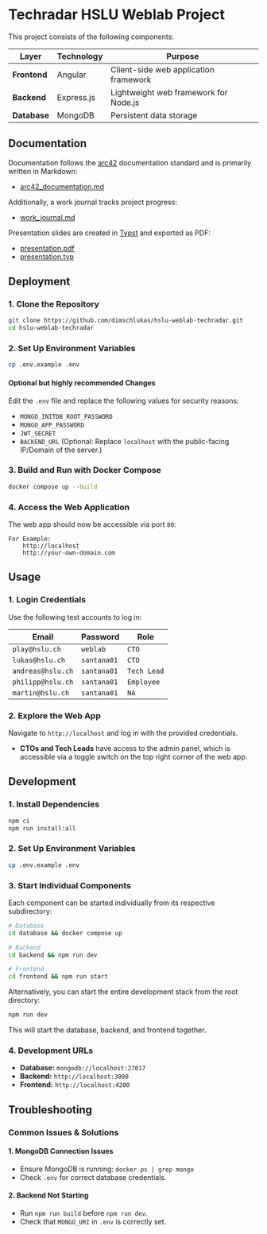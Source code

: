 # Techradar HSLU Weblab Project

This project consists of the following components:

| Layer        | Technology | Purpose                               |
| ------------ | ---------- | ------------------------------------- |
| **Frontend** | Angular    | Client-side web application framework |
| **Backend**  | Express.js | Lightweight web framework for Node.js |
| **Database** | MongoDB    | Persistent data storage               |

## Documentation

Documentation follows the [arc42](https://arc42.org/) documentation standard and is primarily written in Markdown:

- [arc42_documentation.md](docs/arc42_documentation.md)

Additionally, a work journal tracks project progress:

- [work_journal.md](docs/work_journal.md)

Presentation slides are created in [Typst](https://typst.app/home) and exported as PDF:

- [presentation.pdf](docs/presentation.pdf)
- [presentation.typ](docs/presentation.typ)

## Deployment

### 1. Clone the Repository

```bash
git clone https://github.com/dimschlukas/hslu-weblab-techradar.git
cd hslu-weblab-techradar
```

### 2. Set Up Environment Variables

```bash
cp .env.example .env
```

#### Optional but highly recommended Changes

Edit the `.env` file and replace the following values for security reasons:

- `MONGO_INITDB_ROOT_PASSWORD`
- `MONGO_APP_PASSWORD`
- `JWT_SECRET`
- `BACKEND_URL` (Optional: Replace `localhost` with the public-facing IP/Domain of the server.)

### 3. Build and Run with Docker Compose

```bash
docker compose up --build
```

### 4. Access the Web Application

The web app should now be accessible via port `80`:

```
For Example:
    http://localhost
    http://your-own-domain.com
```

## Usage

### 1. Login Credentials

Use the following test accounts to log in:

| Email             | Password    | Role        |
| ----------------- | ----------- | ----------- |
| `play@hslu.ch`    | `weblab`    | `CTO`       |
| `lukas@hslu.ch`   | `santana01` | `CTO`       |
| `andreas@hslu.ch` | `santana01` | `Tech Lead` |
| `philipp@hslu.ch` | `santana01` | `Employee`  |
| `martin@hslu.ch`  | `santana01` | `NA`        |

### 2. Explore the Web App

Navigate to `http://localhost` and log in with the provided credentials.

- **CTOs and Tech Leads** have access to the admin panel, which is accessible via a toggle switch on the top right corner of the web app.

## Development

### 1. Install Dependencies

```bash
npm ci
npm run install:all
```

### 2. Set Up Environment Variables

```bash
cp .env.example .env
```

### 3. Start Individual Components

Each component can be started individually from its respective subdirectory:

```bash
# Database
cd database && docker compose up

# Backend
cd backend && npm run dev

# Frontend
cd frontend && npm run start
```

Alternatively, you can start the entire development stack from the root directory:

```bash
npm run dev
```

This will start the database, backend, and frontend together.

### 4. Development URLs

- **Database:** `mongodb://localhost:27017`
- **Backend:** `http://localhost:3000`
- **Frontend:** `http://localhost:4200`

## Troubleshooting

### Common Issues & Solutions

#### 1. MongoDB Connection Issues

- Ensure MongoDB is running: `docker ps | grep mongo`
- Check `.env` for correct database credentials.

#### 2. Backend Not Starting

- Run `npm run build` before `npm run dev`.
- Check that `MONGO_URI` in `.env` is correctly set.
